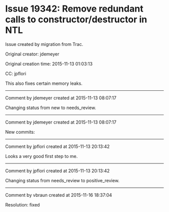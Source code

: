 # Issue 19342: Remove redundant calls to constructor/destructor in NTL

Issue created by migration from Trac.

Original creator: jdemeyer

Original creation time: 2015-11-13 01:03:13

CC:  jpflori

This also fixes certain memory leaks.


---

Comment by jdemeyer created at 2015-11-13 08:07:17

Changing status from new to needs_review.


---

Comment by jdemeyer created at 2015-11-13 08:07:17

New commits:


---

Comment by jpflori created at 2015-11-13 20:13:42

Looks a very good first step to me.


---

Comment by jpflori created at 2015-11-13 20:13:42

Changing status from needs_review to positive_review.


---

Comment by vbraun created at 2015-11-16 18:37:04

Resolution: fixed
